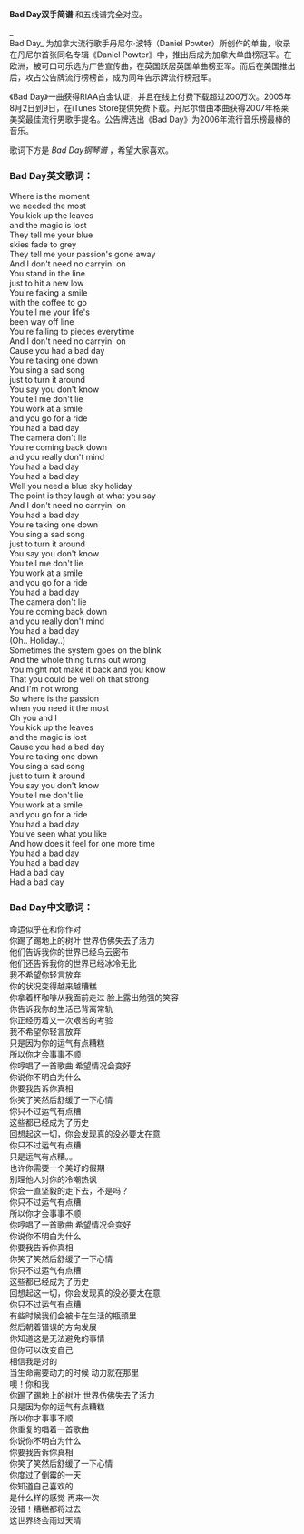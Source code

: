 

**Bad Day双手简谱** 和五线谱完全对应。

_  
Bad Day_ 为加拿大流行歌手丹尼尔·波特（Daniel Powter）所创作的单曲，收录在丹尼尔首张同名专辑《Daniel
Powter》中，推出后成为加拿大单曲榜冠军。在欧洲，被可口可乐选为广告宣传曲，在英国跃居英国单曲榜亚军。而后在美国推出后，攻占公告牌流行榜榜首，成为同年告示牌流行榜冠军。

  
《Bad Day》一曲获得RIAA白金认证，并且在线上付费下载超过200万次。2005年8月2日到9日，在iTunes
Store提供免费下载。丹尼尔借由本曲获得2007年格莱美奖最佳流行男歌手提名。公告牌选出《Bad Day》为2006年流行音乐榜最棒的音乐。

  
歌词下方是 _Bad Day钢琴谱_ ，希望大家喜欢。

### Bad Day英文歌词：

Where is the moment  
we needed the most  
You kick up the leaves  
and the magic is lost  
They tell me your blue  
skies fade to grey  
They tell me your passion's gone away  
And I don't need no carryin' on  
You stand in the line  
just to hit a new low  
You're faking a smile  
with the coffee to go  
You tell me your life's  
been way off line  
You're falling to pieces everytime  
And I don't need no carryin' on  
Cause you had a bad day  
You're taking one down  
You sing a sad song  
just to turn it around  
You say you don't know  
You tell me don't lie  
You work at a smile  
and you go for a ride  
You had a bad day  
The camera don't lie  
You're coming back down  
and you really don't mind  
You had a bad day  
You had a bad day  
Well you need a blue sky holiday  
The point is they laugh at what you say  
And I don't need no carryin' on  
You had a bad day  
You're taking one down  
You sing a sad song  
just to turn it around  
You say you don't know  
You tell me don't lie  
You work at a smile  
and you go for a ride  
You had a bad day  
The camera don't lie  
You're coming back down  
and you really don't mind  
You had a bad day  
(Oh.. Holiday..)  
Sometimes the system goes on the blink  
And the whole thing turns out wrong  
You might not make it back and you know  
That you could be well oh that strong  
And I'm not wrong  
So where is the passion  
when you need it the most  
Oh you and I  
You kick up the leaves  
and the magic is lost  
Cause you had a bad day  
You're taking one down  
You sing a sad song  
just to turn it around  
You say you don't know  
You tell me don't lie  
You work at a smile  
and you go for a ride  
You had a bad day  
You've seen what you like  
And how does it feel for one more time  
You had a bad day  
You had a bad day  
Had a bad day  
Had a bad day

### Bad Day中文歌词：

命运似乎在和你作对  
你踢了踢地上的树叶 世界仿佛失去了活力  
他们告诉我你的世界已经乌云密布  
他们还告诉我你的世界已经冰冷无比  
我不希望你轻言放弃  
你的状况变得越来越糟糕  
你拿着杯咖啡从我面前走过 脸上露出勉强的笑容  
你告诉我你的生活已背离常轨  
你正经历着又一次艰苦的考验  
我不希望你轻言放弃  
只是因为你的运气有点糟糕  
所以你才会事事不顺  
你哼唱了一首歌曲 希望情况会变好  
你说你不明白为什么  
你要我告诉你真相  
你笑了笑然后舒缓了一下心情  
你只不过运气有点糟  
这些都已经成为了历史  
回想起这一切，你会发现真的没必要太在意  
你只不过运气有点糟  
只是运气有点糟。。  
也许你需要一个美好的假期  
别理他人对你的冷嘲热讽  
你会一直坚毅的走下去，不是吗？  
你只不过运气有点糟  
所以你才会事事不顺  
你哼唱了一首歌曲 希望情况会变好  
你说你不明白为什么  
你要我告诉你真相  
你笑了笑然后舒缓了一下心情  
你只不过运气有点糟  
这些都已经成为了历史  
回想起这一切，你会发现真的没必要太在意  
你只不过运气有点糟  
有些时候我们会被卡在生活的瓶颈里  
然后朝着错误的方向发展  
你知道这是无法避免的事情  
但你可以改变自己  
相信我是对的  
当生命需要动力的时候 动力就在那里  
噢！你和我  
你踢了踢地上的树叶 世界仿佛失去了活力  
只是因为你的运气有点糟糕  
所以你才事事不顺  
你重复的唱着一首歌曲  
你说你不明白为什么  
你要我告诉你真相  
你笑了笑然后舒缓了一下心情  
你度过了倒霉的一天  
你知道自己喜欢的  
是什么样的感觉 再来一次  
没错！糟糕都将过去  
这世界终会雨过天晴

